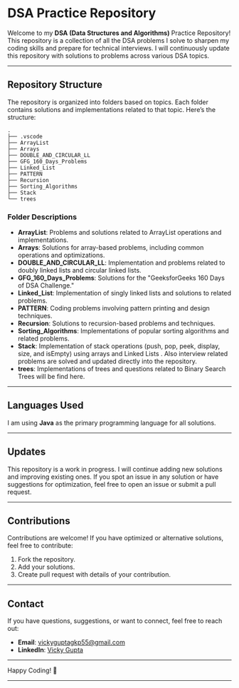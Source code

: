 # DSA Practice Repository

Welcome to my **DSA (Data Structures and Algorithms)** Practice Repository! This repository is a collection of all the DSA problems I solve to sharpen my coding skills and prepare for technical interviews. I will continuously update this repository with solutions to problems across various DSA topics.

---

## Repository Structure

The repository is organized into folders based on topics. Each folder contains solutions and implementations related to that topic. Here’s the structure:

```
.
├── .vscode
├── ArrayList
├── Arrays
├── DOUBLE_AND_CIRCULAR_LL
├── GFG_160_Days_Problems
├── Linked_List
├── PATTERN
├── Recursion
├── Sorting_Algorithms
├── Stack
└── trees
```

### Folder Descriptions

- **ArrayList**: Problems and solutions related to ArrayList operations and implementations.
- **Arrays**: Solutions for array-based problems, including common operations and optimizations.
- **DOUBLE_AND_CIRCULAR_LL**: Implementation and problems related to doubly linked lists and circular linked lists.
- **GFG_160_Days_Problems**: Solutions for the "GeeksforGeeks 160 Days of DSA Challenge."
- **Linked_List**: Implementation of singly linked lists and solutions to related problems.
- **PATTERN**: Coding problems involving pattern printing and design techniques.
- **Recursion**: Solutions to recursion-based problems and techniques.
- **Sorting_Algorithms**: Implementations of popular sorting algorithms and related problems.
- **Stack**: Implementation of stack operations (push, pop, peek, display, size, and isEmpty) using arrays and Linked Lists . Also interview related problems are solved and updated directly into the repository.
- **trees**: Implementations of trees and questions related to Binary Search Trees will be find here.

---

## Languages Used

I am using **Java** as the primary programming language for all solutions.

---

## Updates

This repository is a work in progress. I will continue adding new solutions and improving existing ones. If you spot an issue in any solution or have suggestions for optimization, feel free to open an issue or submit a pull request.

---

## Contributions

Contributions are welcome! If you have optimized or alternative solutions, feel free to contribute:

1. Fork the repository.
2. Add your solutions.
3. Create pull request with details of your contribution.

---

## Contact

If you have questions, suggestions, or want to connect, feel free to reach out:

- **Email**: [vickyguptagkp55@gmail.com](mailto:vickyguptagkp55@gmail.com)  
- **LinkedIn**: [Vicky Gupta](https://linkedin.com/in/vicky-gupta-2293b9250)

---

Happy Coding! 🚀

--- 
